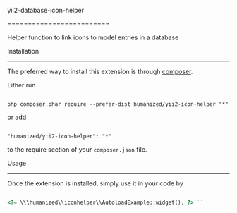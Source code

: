 yii2-database-icon-helper

=========================

Helper function to link icons to model entries in a database



Installation

------------



The preferred way to install this extension is through [composer](http://getcomposer.org/download/).



Either run



```

php composer.phar require --prefer-dist humanized/yii2-icon-helper "*"

```



or add



```

"humanized/yii2-icon-helper": "*"

```



to the require section of your `composer.json` file.





Usage

-----



Once the extension is installed, simply use it in your code by  :



```php

<?= \\\humanized\\iconhelper\\AutoloadExample::widget(); ?>```
